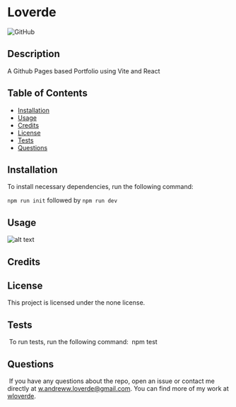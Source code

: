 
# Loverde
![GitHub](https://img.shields.io/badge/license-none-blue)

## Description
    
A Github Pages based Portfolio using Vite and  React
    
## Table of Contents 

- [Installation](#installation)
- [Usage](#usage)
- [Credits](#credits)
- [License](#license)
- [Tests](#tests)
- [Questions](#questions)

## Installation

To install necessary dependencies, run the following command:

`npm run init` followed by `npm run dev`
    
## Usage
    
![alt text](assets/images/)
    
## Credits
    

    
## License

This project is licensed under the none license.
    
## Tests
​
To run tests, run the following command:
​
npm test
​
## Questions
​
If you have any questions about the repo, open an issue or contact me directly at w.andreww.loverde@gmail.com. You can find more of my work at [wloverde](https://github.com/wloverde/).
